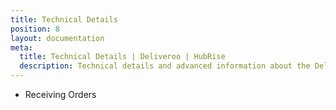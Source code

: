 ```yaml
---
title: Technical Details
position: 8
layout: documentation
meta:
  title: Technical Details | Deliveroo | HubRise
  description: Technical details and advanced information about the Deliveroo integration with HubRise. Connect apps and synchronise your data.
---
```


- <Link to="/apps/deliveroo/technical-details/receiving-orders/">Receiving Orders</Link>
